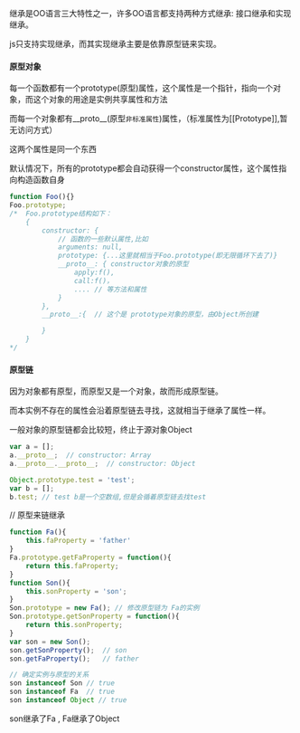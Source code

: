 继承是OO语言三大特性之一，许多OO语言都支持两种方式继承: 接口继承和实现继承。

js只支持实现继承，而其实现继承主要是依靠原型链来实现。

#### 原型对象
每一个函数都有一个prototype(原型)属性，这个属性是一个指针，指向一个对象，而这个对象的用途是实例共享属性和方法

而每一个对象都有__proto__(原型`非标准属性`)属性，（标准属性为[[Prototype]],暂无访问方式）

这两个属性是同一个东西

默认情况下，所有的prototype都会自动获得一个constructor属性，这个属性指向构造函数自身

```javascript
function Foo(){}
Foo.prototype; 
/*  Foo.prototype结构如下：
    {
        constructor: {  
            // 函数的一些默认属性,比如
            arguments: null,
            prototype: {...这里就相当于Foo.prototype(即无限循环下去了)}
            __proto__: { constructor对象的原型
                apply:f(),
                call:f()，
                .... // 等方法和属性
            }
        },
        __proto__:{  // 这个是 prototype对象的原型，由Object所创建

        }
    }
*/
```

#### 原型链
因为对象都有原型，而原型又是一个对象，故而形成原型链。

而本实例不存在的属性会沿着原型链去寻找，这就相当于继承了属性一样。

一般对象的原型链都会比较短，终止于源对象Object

```javascript
var a = [];
a.__proto__;  // constructor: Array
a.__proto__.__proto__;  // constructor: Object

Object.prototype.test = 'test';
var b = [];
b.test; // test b是一个空数组,但是会循着原型链去找test
```

// 原型来链继承

```javascript
function Fa(){
    this.faProperty = 'father'
}
Fa.prototype.getFaProperty = function(){
    return this.faProperty;
}
function Son(){
    this.sonProperty = 'son';
}
Son.prototype = new Fa(); // 修改原型链为 Fa的实例
Son.prototype.getSonProperty = function(){
    return this.sonProperty;
}
var son = new Son();
son.getSonProperty();  // son
son.getFaProperty();   // father

// 确定实例与原型的关系
son instanceof Son // true
son instanceof Fa  // true
son instanceof Object // true
```

son继承了Fa , Fa继承了Object

